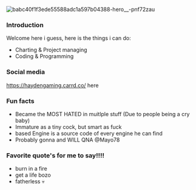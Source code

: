 ![babc40f1f3ede55588adc1a597b04388-hero__-pnf72zau](https://user-images.githubusercontent.com/107285739/178088201-abe4ec91-aa05-48d9-88e2-9e9115aff31d.png)
### Introduction
Welcome here i guess, here is the things i can do:
- Charting & Project managing
- Coding & Programming
### Social media
https://haydengaming.carrd.co/
here
### Fun facts
* Became the MOST HATED in muitlple stuff (Due to people being a cry baby)
* Immature as a tiny cock, but smart as fuck
* based Engine is a source code of every engine he can find
* Probably gonna and WILL QNA @Mayo78

### Favorite quote's for me to say!!!!
* burn in a fire
* get a life bozo
* fatherless :skull:
